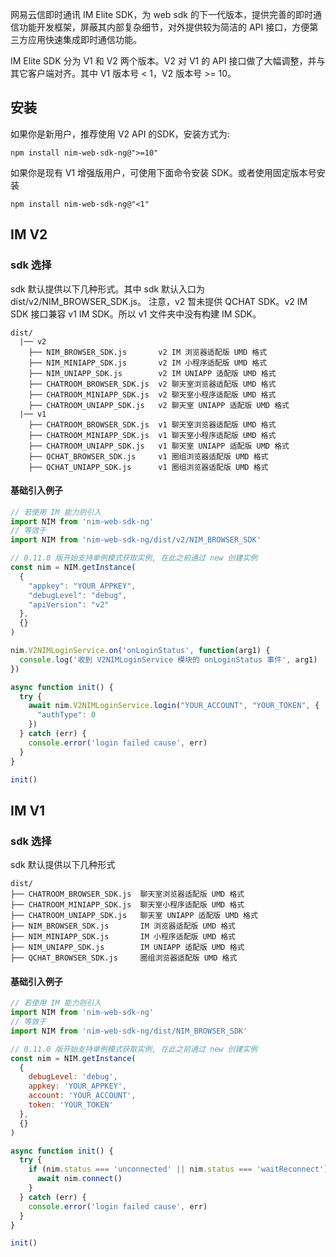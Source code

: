网易云信即时通讯 IM Elite SDK，为 web sdk 的下一代版本，提供完善的即时通信功能开发框架，屏蔽其内部复杂细节，对外提供较为简洁的 API 接口，方便第三方应用快速集成即时通信功能。

IM Elite SDK 分为 V1 和 V2 两个版本。V2 对 V1 的 API 接口做了大幅调整，并与其它客户端对齐。其中 V1 版本号 < 1，V2 版本号 >= 10。

## 安装
如果你是新用户，推荐使用 V2 API 的SDK，安装方式为:
```
npm install nim-web-sdk-ng@">=10"
```

如果你是现有 V1 增强版用户，可使用下面命令安装 SDK。或者使用固定版本号安装
```
npm install nim-web-sdk-ng@"<1"
```

## IM V2

### sdk 选择

sdk 默认提供以下几种形式。其中 sdk 默认入口为 dist/v2/NIM_BROWSER_SDK.js。
注意，v2 暂未提供 QCHAT SDK。v2 IM SDK 接口兼容 v1 IM SDK。所以 v1 文件夹中没有构建 IM SDK。

```
dist/
  |── v2
    ├── NIM_BROWSER_SDK.js       v2 IM 浏览器适配版 UMD 格式
    ├── NIM_MINIAPP_SDK.js       v2 IM 小程序适配版 UMD 格式
    ├── NIM_UNIAPP_SDK.js        v2 IM UNIAPP 适配版 UMD 格式
    ├── CHATROOM_BROWSER_SDK.js  v2 聊天室浏览器适配版 UMD 格式
    ├── CHATROOM_MINIAPP_SDK.js  v2 聊天室小程序适配版 UMD 格式
    ├── CHATROOM_UNIAPP_SDK.js   v2 聊天室 UNIAPP 适配版 UMD 格式
  |── v1
    ├── CHATROOM_BROWSER_SDK.js  v1 聊天室浏览器适配版 UMD 格式
    ├── CHATROOM_MINIAPP_SDK.js  v1 聊天室小程序适配版 UMD 格式
    ├── CHATROOM_UNIAPP_SDK.js   v1 聊天室 UNIAPP 适配版 UMD 格式
    ├── QCHAT_BROWSER_SDK.js     v1 圈组浏览器适配版 UMD 格式
    ├── QCHAT_UNIAPP_SDK.js      v1 圈组浏览器适配版 UMD 格式
```

#### 基础引入例子

```js
// 若使用 IM 能力则引入
import NIM from 'nim-web-sdk-ng'
// 等效于
import NIM from 'nim-web-sdk-ng/dist/v2/NIM_BROWSER_SDK'

// 0.11.0 版开始支持单例模式获取实例, 在此之前通过 new 创建实例
const nim = NIM.getInstance(
  {
    "appkey": "YOUR_APPKEY",
    "debugLevel": "debug",
    "apiVersion": "v2"
  },
  {}
)

nim.V2NIMLoginService.on('onLoginStatus', function(arg1) {
  console.log('收到 V2NIMLoginService 模块的 onLoginStatus 事件', arg1)
})

async function init() {
  try {
    await nim.V2NIMLoginService.login("YOUR_ACCOUNT", "YOUR_TOKEN", {
      "authType": 0
    })
  } catch (err) {
    console.error('login failed cause', err)
  }
}

init()
```

## IM V1

### sdk 选择

sdk 默认提供以下几种形式

```
dist/
├── CHATROOM_BROWSER_SDK.js  聊天室浏览器适配版 UMD 格式
├── CHATROOM_MINIAPP_SDK.js  聊天室小程序适配版 UMD 格式
├── CHATROOM_UNIAPP_SDK.js   聊天室 UNIAPP 适配版 UMD 格式
├── NIM_BROWSER_SDK.js       IM 浏览器适配版 UMD 格式
├── NIM_MINIAPP_SDK.js       IM 小程序适配版 UMD 格式
├── NIM_UNIAPP_SDK.js        IM UNIAPP 适配版 UMD 格式
├── QCHAT_BROWSER_SDK.js     圈组浏览器适配版 UMD 格式
```

#### 基础引入例子

```js
// 若使用 IM 能力则引入
import NIM from 'nim-web-sdk-ng'
// 等效于
import NIM from 'nim-web-sdk-ng/dist/NIM_BROWSER_SDK'

// 0.11.0 版开始支持单例模式获取实例, 在此之前通过 new 创建实例
const nim = NIM.getInstance(
  {
    debugLevel: 'debug',
    appkey: 'YOUR_APPKEY',
    account: 'YOUR_ACCOUNT',
    token: 'YOUR_TOKEN'
  },
  {}
)

async function init() {
  try {
    if (nim.status === 'unconnected' || nim.status === 'waitReconnect') {
      await nim.connect()
    }
  } catch (err) {
    console.error('login failed cause', err)
  }
}

init()
```